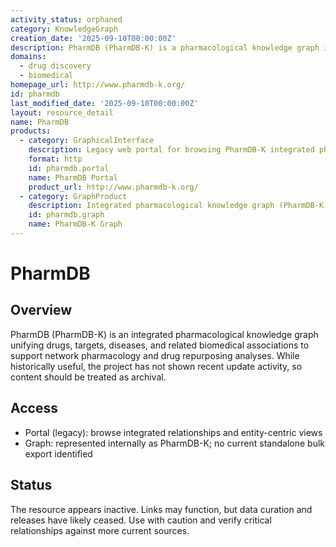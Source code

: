 ```yaml
---
activity_status: orphaned
category: KnowledgeGraph
creation_date: '2025-09-10T00:00:00Z'
description: PharmDB (PharmDB-K) is a pharmacological knowledge graph integrating drugs, targets, diseases, indications, and related biomedical entities to facilitate computational repositioning and network pharmacology analyses.
domains:
  - drug discovery
  - biomedical
homepage_url: http://www.pharmdb-k.org/
id: pharmdb
last_modified_date: '2025-09-10T00:00:00Z'
layout: resource_detail
name: PharmDB
products:
  - category: GraphicalInterface
    description: Legacy web portal for browsing PharmDB-K integrated pharmacological relationships
    format: http
    id: pharmdb.portal
    name: PharmDB Portal
    product_url: http://www.pharmdb-k.org/
  - category: GraphProduct
    description: Integrated pharmacological knowledge graph (PharmDB-K) of drugs, targets, diseases, and associations
    id: pharmdb.graph
    name: PharmDB-K Graph
---
```


# PharmDB

## Overview

PharmDB (PharmDB-K) is an integrated pharmacological knowledge graph unifying drugs, targets, diseases, and related biomedical associations to support network pharmacology and drug repurposing analyses. While historically useful, the project has not shown recent update activity, so content should be treated as archival.

## Access

- Portal (legacy): browse integrated relationships and entity-centric views
- Graph: represented internally as PharmDB-K; no current standalone bulk export identified

## Status

The resource appears inactive. Links may function, but data curation and releases have likely ceased. Use with caution and verify critical relationships against more current sources.